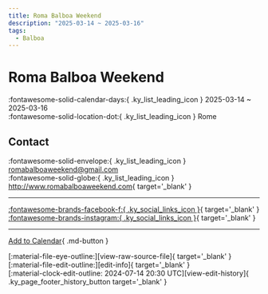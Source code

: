 ```yaml
---
title: Roma Balboa Weekend
description: "2025-03-14 ~ 2025-03-16"
tags:
  - Balboa
---
```


# Roma Balboa Weekend 

:fontawesome-solid-calendar-days:{ .ky_list_leading_icon } 2025-03-14 ~ 2025-03-16  
:fontawesome-solid-location-dot:{ .ky_list_leading_icon } Rome  

## Contact

:fontawesome-solid-envelope:{ .ky_list_leading_icon } <romabalboaweekend@gmail.com>  
:fontawesome-solid-globe:{ .ky_list_leading_icon } <http://www.romabalboaweekend.com>{ target='_blank' }  

---

 [:fontawesome-brands-facebook-f:{ .ky_social_links_icon }](https://www.facebook.com/RomaBalboaWeekend){ target='_blank' } [:fontawesome-brands-instagram:{ .ky_social_links_icon }](https://instagram.com/romabalboaweekend){ target='_blank' }

---

[Add to Calendar](https://swing.news/ics/en/2025/it/roma-balboa-weekend-2025.ics){ .md-button }

<div class="ky_page_footer" markdown>
<div class="ky_page_footer_trailing" markdown="span">
[:material-file-eye-outline:][view-raw-source-file]{ target='_blank' }
[:material-file-edit-outline:][edit-info]{ target='_blank' }
</div>
<div class="ky_page_footer_leading" markdown="span">
[:material-clock-edit-outline: 2024-07-14 20:30 UTC][view-edit-history]{ .ky_page_footer_history_button target='_blank' }
</div>
</div>

[view-raw-source-file]: https://github.com/swingdance/events/blob/main/2025/it/roma-balboa-weekend-2025.json "View Raw Source File"
[edit-info]: https://github.com/swingdance/events/issues/new?assignees=&labels=update+event&projects=&template=03-update_entity.yml&title=%5B2025%2Fit%5D%20Roma%20Balboa%20Weekend&region=it&year=2025&id=roma-balboa-weekend-2025&name=Roma%20Balboa%20Weekend&org_id= "Edit Info"

[view-edit-history]: https://github.com/swingdance/events/commits/main/2025/it/roma-balboa-weekend-2025.json "View Edit History"
